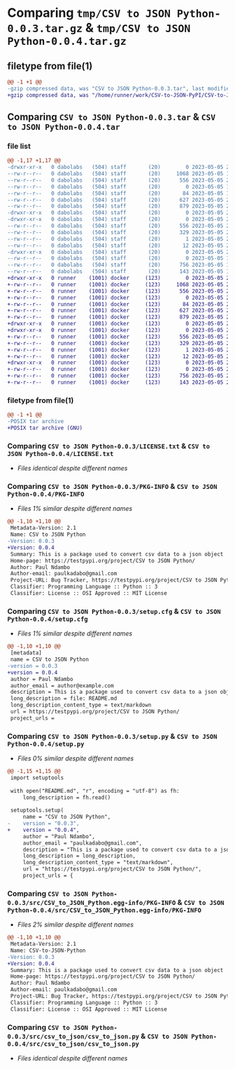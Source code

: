 # Comparing `tmp/CSV to JSON Python-0.0.3.tar.gz` & `tmp/CSV to JSON Python-0.0.4.tar.gz`

## filetype from file(1)

```diff
@@ -1 +1 @@
-gzip compressed data, was "CSV to JSON Python-0.0.3.tar", last modified: Fri May  5 20:08:14 2023, max compression
+gzip compressed data, was "/home/runner/work/CSV-to-JSON-PyPI/CSV-to-JSON-PyPI/dist/.tmp-_1190w1m/CSV to JSON Python-0.0.4.tar", last modified: Fri May  5 20:46:13 2023, max compression
```

## Comparing `CSV to JSON Python-0.0.3.tar` & `CSV to JSON Python-0.0.4.tar`

### file list

```diff
@@ -1,17 +1,17 @@
-drwxr-xr-x   0 dabolabs   (504) staff       (20)        0 2023-05-05 20:08:14.771237 CSV to JSON Python-0.0.3/
--rw-r--r--   0 dabolabs   (504) staff       (20)     1068 2023-05-05 18:43:08.000000 CSV to JSON Python-0.0.3/LICENSE.txt
--rw-r--r--   0 dabolabs   (504) staff       (20)      556 2023-05-05 20:08:14.771630 CSV to JSON Python-0.0.3/PKG-INFO
--rw-r--r--   0 dabolabs   (504) staff       (20)        0 2023-05-05 18:37:30.000000 CSV to JSON Python-0.0.3/README.md
--rw-r--r--   0 dabolabs   (504) staff       (20)       84 2023-05-05 18:42:44.000000 CSV to JSON Python-0.0.3/pyproject.toml
--rw-r--r--   0 dabolabs   (504) staff       (20)      627 2023-05-05 20:08:14.772914 CSV to JSON Python-0.0.3/setup.cfg
--rw-r--r--   0 dabolabs   (504) staff       (20)      879 2023-05-05 20:08:02.000000 CSV to JSON Python-0.0.3/setup.py
-drwxr-xr-x   0 dabolabs   (504) staff       (20)        0 2023-05-05 20:08:14.759900 CSV to JSON Python-0.0.3/src/
-drwxr-xr-x   0 dabolabs   (504) staff       (20)        0 2023-05-05 20:08:14.766629 CSV to JSON Python-0.0.3/src/CSV_to_JSON_Python.egg-info/
--rw-r--r--   0 dabolabs   (504) staff       (20)      556 2023-05-05 20:08:14.000000 CSV to JSON Python-0.0.3/src/CSV_to_JSON_Python.egg-info/PKG-INFO
--rw-r--r--   0 dabolabs   (504) staff       (20)      329 2023-05-05 20:08:14.000000 CSV to JSON Python-0.0.3/src/CSV_to_JSON_Python.egg-info/SOURCES.txt
--rw-r--r--   0 dabolabs   (504) staff       (20)        1 2023-05-05 20:08:14.000000 CSV to JSON Python-0.0.3/src/CSV_to_JSON_Python.egg-info/dependency_links.txt
--rw-r--r--   0 dabolabs   (504) staff       (20)       12 2023-05-05 20:08:14.000000 CSV to JSON Python-0.0.3/src/CSV_to_JSON_Python.egg-info/top_level.txt
-drwxr-xr-x   0 dabolabs   (504) staff       (20)        0 2023-05-05 20:08:14.770087 CSV to JSON Python-0.0.3/src/csv_to_json/
--rw-r--r--   0 dabolabs   (504) staff       (20)        0 2023-05-05 18:41:15.000000 CSV to JSON Python-0.0.3/src/csv_to_json/__init__.py
--rw-r--r--   0 dabolabs   (504) staff       (20)      756 2023-05-05 18:28:10.000000 CSV to JSON Python-0.0.3/src/csv_to_json/csv_to_json.py
--rw-r--r--   0 dabolabs   (504) staff       (20)      143 2023-05-05 19:53:54.000000 CSV to JSON Python-0.0.3/src/csv_to_json/hello_world.py
+drwxr-xr-x   0 runner    (1001) docker     (123)        0 2023-05-05 20:46:13.000000 CSV to JSON Python-0.0.4/
+-rw-r--r--   0 runner    (1001) docker     (123)     1068 2023-05-05 20:45:56.000000 CSV to JSON Python-0.0.4/LICENSE.txt
+-rw-r--r--   0 runner    (1001) docker     (123)      556 2023-05-05 20:46:13.000000 CSV to JSON Python-0.0.4/PKG-INFO
+-rw-r--r--   0 runner    (1001) docker     (123)        0 2023-05-05 20:45:56.000000 CSV to JSON Python-0.0.4/README.md
+-rw-r--r--   0 runner    (1001) docker     (123)       84 2023-05-05 20:45:56.000000 CSV to JSON Python-0.0.4/pyproject.toml
+-rw-r--r--   0 runner    (1001) docker     (123)      627 2023-05-05 20:46:13.000000 CSV to JSON Python-0.0.4/setup.cfg
+-rw-r--r--   0 runner    (1001) docker     (123)      879 2023-05-05 20:45:56.000000 CSV to JSON Python-0.0.4/setup.py
+drwxr-xr-x   0 runner    (1001) docker     (123)        0 2023-05-05 20:46:13.000000 CSV to JSON Python-0.0.4/src/
+drwxr-xr-x   0 runner    (1001) docker     (123)        0 2023-05-05 20:46:13.000000 CSV to JSON Python-0.0.4/src/CSV_to_JSON_Python.egg-info/
+-rw-r--r--   0 runner    (1001) docker     (123)      556 2023-05-05 20:46:13.000000 CSV to JSON Python-0.0.4/src/CSV_to_JSON_Python.egg-info/PKG-INFO
+-rw-r--r--   0 runner    (1001) docker     (123)      329 2023-05-05 20:46:13.000000 CSV to JSON Python-0.0.4/src/CSV_to_JSON_Python.egg-info/SOURCES.txt
+-rw-r--r--   0 runner    (1001) docker     (123)        1 2023-05-05 20:46:13.000000 CSV to JSON Python-0.0.4/src/CSV_to_JSON_Python.egg-info/dependency_links.txt
+-rw-r--r--   0 runner    (1001) docker     (123)       12 2023-05-05 20:46:13.000000 CSV to JSON Python-0.0.4/src/CSV_to_JSON_Python.egg-info/top_level.txt
+drwxr-xr-x   0 runner    (1001) docker     (123)        0 2023-05-05 20:46:13.000000 CSV to JSON Python-0.0.4/src/csv_to_json/
+-rw-r--r--   0 runner    (1001) docker     (123)        0 2023-05-05 20:45:56.000000 CSV to JSON Python-0.0.4/src/csv_to_json/__init__.py
+-rw-r--r--   0 runner    (1001) docker     (123)      756 2023-05-05 20:45:56.000000 CSV to JSON Python-0.0.4/src/csv_to_json/csv_to_json.py
+-rw-r--r--   0 runner    (1001) docker     (123)      143 2023-05-05 20:45:56.000000 CSV to JSON Python-0.0.4/src/csv_to_json/hello_world.py
```

### filetype from file(1)

```diff
@@ -1 +1 @@
-POSIX tar archive
+POSIX tar archive (GNU)
```

### Comparing `CSV to JSON Python-0.0.3/LICENSE.txt` & `CSV to JSON Python-0.0.4/LICENSE.txt`

 * *Files identical despite different names*

### Comparing `CSV to JSON Python-0.0.3/PKG-INFO` & `CSV to JSON Python-0.0.4/PKG-INFO`

 * *Files 1% similar despite different names*

```diff
@@ -1,10 +1,10 @@
 Metadata-Version: 2.1
 Name: CSV to JSON Python
-Version: 0.0.3
+Version: 0.0.4
 Summary: This is a package used to convert csv data to a json object
 Home-page: https://testpypi.org/project/CSV to JSON Python/
 Author: Paul Ndambo
 Author-email: paulkadabo@gmail.com
 Project-URL: Bug Tracker, https://testpypi.org/project/CSV to JSON Python/
 Classifier: Programming Language :: Python :: 3
 Classifier: License :: OSI Approved :: MIT License
```

### Comparing `CSV to JSON Python-0.0.3/setup.cfg` & `CSV to JSON Python-0.0.4/setup.cfg`

 * *Files 1% similar despite different names*

```diff
@@ -1,10 +1,10 @@
 [metadata]
 name = CSV to JSON Python
-version = 0.0.3
+version = 0.0.4
 author = Paul Ndambo
 author_email = author@example.com
 description = This is a package used to convert csv data to a json object
 long_description = file: README.md
 long_description_content_type = text/markdown
 url = https://testpypi.org/project/CSV to JSON Python/
 project_urls =
```

### Comparing `CSV to JSON Python-0.0.3/setup.py` & `CSV to JSON Python-0.0.4/setup.py`

 * *Files 0% similar despite different names*

```diff
@@ -1,15 +1,15 @@
 import setuptools
 
 with open("README.md", "r", encoding = "utf-8") as fh:
     long_description = fh.read()
 
 setuptools.setup(
     name = "CSV to JSON Python",
-    version = "0.0.3",
+    version = "0.0.4",
     author = "Paul Ndambo",
     author_email = "paulkadabo@gmail.com",
     description = "This is a package used to convert csv data to a json object",
     long_description = long_description,
     long_description_content_type = "text/markdown",
     url = "https://testpypi.org/project/CSV to JSON Python/",
     project_urls = {
```

### Comparing `CSV to JSON Python-0.0.3/src/CSV_to_JSON_Python.egg-info/PKG-INFO` & `CSV to JSON Python-0.0.4/src/CSV_to_JSON_Python.egg-info/PKG-INFO`

 * *Files 2% similar despite different names*

```diff
@@ -1,10 +1,10 @@
 Metadata-Version: 2.1
 Name: CSV-to-JSON-Python
-Version: 0.0.3
+Version: 0.0.4
 Summary: This is a package used to convert csv data to a json object
 Home-page: https://testpypi.org/project/CSV to JSON Python/
 Author: Paul Ndambo
 Author-email: paulkadabo@gmail.com
 Project-URL: Bug Tracker, https://testpypi.org/project/CSV to JSON Python/
 Classifier: Programming Language :: Python :: 3
 Classifier: License :: OSI Approved :: MIT License
```

### Comparing `CSV to JSON Python-0.0.3/src/csv_to_json/csv_to_json.py` & `CSV to JSON Python-0.0.4/src/csv_to_json/csv_to_json.py`

 * *Files identical despite different names*

